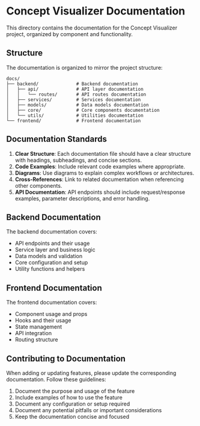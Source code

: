 # Concept Visualizer Documentation

This directory contains the documentation for the Concept Visualizer project, organized by component and functionality.

## Structure

The documentation is organized to mirror the project structure:

```
docs/
├── backend/              # Backend documentation
│   ├── api/              # API layer documentation
│   │   └── routes/       # API routes documentation
│   ├── services/         # Services documentation
│   ├── models/           # Data models documentation
│   ├── core/             # Core components documentation
│   └── utils/            # Utilities documentation
└── frontend/             # Frontend documentation
```

## Documentation Standards

1. **Clear Structure**: Each documentation file should have a clear structure with headings, subheadings, and concise sections.
2. **Code Examples**: Include relevant code examples where appropriate.
3. **Diagrams**: Use diagrams to explain complex workflows or architectures.
4. **Cross-References**: Link to related documentation when referencing other components.
5. **API Documentation**: API endpoints should include request/response examples, parameter descriptions, and error handling.

## Backend Documentation

The backend documentation covers:

- API endpoints and their usage
- Service layer and business logic
- Data models and validation
- Core configuration and setup
- Utility functions and helpers

## Frontend Documentation

The frontend documentation covers:

- Component usage and props
- Hooks and their usage
- State management
- API integration
- Routing structure

## Contributing to Documentation

When adding or updating features, please update the corresponding documentation. Follow these guidelines:

1. Document the purpose and usage of the feature
2. Include examples of how to use the feature
3. Document any configuration or setup required
4. Document any potential pitfalls or important considerations
5. Keep the documentation concise and focused 